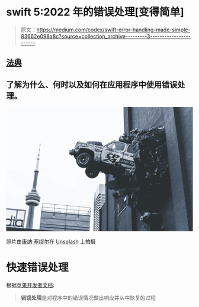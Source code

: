 # swift 5:2022 年的错误处理[变得简单]

> 原文：<https://medium.com/codex/swift-error-handling-made-simple-83662e098a8c?source=collection_archive---------3----------------------->

## [法典](http://medium.com/codex)

## 了解为什么、何时以及如何在应用程序中使用错误处理。

![](img/df7a157bb032359d1022a5fc83614b28.png)

照片由[康纳·塞缪尔](https://unsplash.com/@csbphotography?utm_source=medium&utm_medium=referral)在 [Unsplash](https://unsplash.com?utm_source=medium&utm_medium=referral) 上拍摄

# 快速错误处理

根据[苹果开发者文档](https://developer.apple.com/documentation/):

> **错误处理**是对程序中的错误情况做出响应并从中恢复的过程